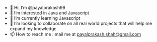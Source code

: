 - 👋 Hi, I’m @payalprakash99
- 👀 I’m interested in Java and Javascript
- 🌱 I’m currently learning Javascript
- 💞️ I’m looking to collaborate on all real world projects that will help me expand my knowledge 
- 📫 How to reach me : mail me at payalprakash.shah@gmail.com

<!---
payalprakash99/payalprakash99 is a ✨ special ✨ repository because its `README.md` (this file) appears on your GitHub profile.
You can click the Preview link to take a look at your changes.
--->
